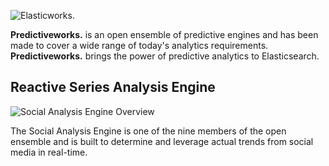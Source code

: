 ![Elasticworks.](https://raw.githubusercontent.com/skrusche63/spark-social/master/images/predictiveworks.png)

**Predictiveworks.** is an open ensemble of predictive engines and has been made to cover a wide range of today's analytics requirements. **Predictiveworks.**  brings the power of predictive analytics to Elasticsearch.

## Reactive Series Analysis Engine

![Social Analysis Engine Overview](https://raw.githubusercontent.com/skrusche63/spark-social/master/images/social-analysis-overview.png)

The Social Analysis Engine is one of the nine members of the open ensemble and is built to determine and leverage actual trends
from social media in real-time.
